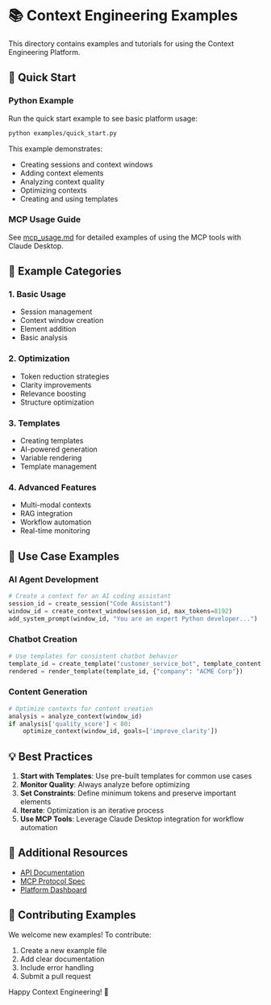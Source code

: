 # 📚 Context Engineering Examples

This directory contains examples and tutorials for using the Context Engineering Platform.

## 🚀 Quick Start

### Python Example
Run the quick start example to see basic platform usage:
```bash
python examples/quick_start.py
```

This example demonstrates:
- Creating sessions and context windows
- Adding context elements
- Analyzing context quality
- Optimizing contexts
- Creating and using templates

### MCP Usage Guide
See [mcp_usage.md](mcp_usage.md) for detailed examples of using the MCP tools with Claude Desktop.

## 📖 Example Categories

### 1. Basic Usage
- Session management
- Context window creation
- Element addition
- Basic analysis

### 2. Optimization
- Token reduction strategies
- Clarity improvements
- Relevance boosting
- Structure optimization

### 3. Templates
- Creating templates
- AI-powered generation
- Variable rendering
- Template management

### 4. Advanced Features
- Multi-modal contexts
- RAG integration
- Workflow automation
- Real-time monitoring

## 🎯 Use Case Examples

### AI Agent Development
```python
# Create a context for an AI coding assistant
session_id = create_session("Code Assistant")
window_id = create_context_window(session_id, max_tokens=8192)
add_system_prompt(window_id, "You are an expert Python developer...")
```

### Chatbot Creation
```python
# Use templates for consistent chatbot behavior
template_id = create_template("customer_service_bot", template_content)
rendered = render_template(template_id, {"company": "ACME Corp"})
```

### Content Generation
```python
# Optimize contexts for content creation
analysis = analyze_context(window_id)
if analysis['quality_score'] < 80:
    optimize_context(window_id, goals=['improve_clarity'])
```

## 💡 Best Practices

1. **Start with Templates**: Use pre-built templates for common use cases
2. **Monitor Quality**: Always analyze before optimizing
3. **Set Constraints**: Define minimum tokens and preserve important elements
4. **Iterate**: Optimization is an iterative process
5. **Use MCP Tools**: Leverage Claude Desktop integration for workflow automation

## 🔗 Additional Resources

- [API Documentation](http://localhost:9001/docs)
- [MCP Protocol Spec](https://modelcontextprotocol.com)
- [Platform Dashboard](http://localhost:9001)

## 🤝 Contributing Examples

We welcome new examples! To contribute:
1. Create a new example file
2. Add clear documentation
3. Include error handling
4. Submit a pull request

Happy Context Engineering! 🎉